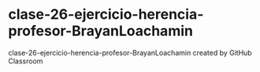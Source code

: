 # clase-26-ejercicio-herencia-profesor-BrayanLoachamin
clase-26-ejercicio-herencia-profesor-BrayanLoachamin created by GitHub Classroom
